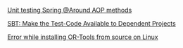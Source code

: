 [Unit testing Spring @Around AOP methods](https://stackoverflow.com/questions/11436600/unit-testing-spring-around-aop-methods)

[SBT: Make the Test-Code Available to Dependent Projects](https://stackoverflow.com/questions/8193904/sbt-test-dependencies-in-multiprojects-make-the-test-code-available-to-dependen)

[Error while installing OR-Tools from source on Linux](https://groups.google.com/g/or-tools-discuss/c/j6pcNRzah0w)

